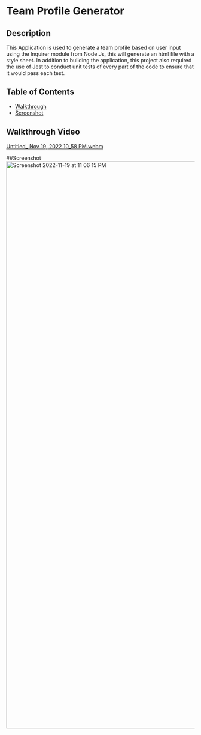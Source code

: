 # Team Profile Generator

## Description
This Application is used to generate a team profile based on user input using the Inquirer module from Node.Js, this will generate an html file with a style sheet. In addition to building the application, this project also required the use of Jest to conduct unit tests of every part of the code to ensure that it would pass each test.

## Table of Contents 
* [Walkthrough](#Walkthrough)
* [Screenshot](Screenshot)

## Walkthrough Video
[Untitled_ Nov 19, 2022 10_58 PM.webm](https://user-images.githubusercontent.com/103050228/202884857-e7c7741b-8447-49fb-ac0b-a3bd7bbc22bf.webm)

##Screenshot 
<img width="1512" alt="Screenshot 2022-11-19 at 11 06 15 PM" src="https://user-images.githubusercontent.com/103050228/202884923-b7c6028a-9227-4d28-a350-69d4386f73ac.png">

